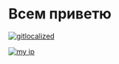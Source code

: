 # Всем приветю


[![gitlocalized ](https://gitlocalize.com/repo/6149/ru/badge.svg)](https://gitlocalize.com/repo/6149/ru?utm_source=badge)


[![my ip](https://2ip.ru/bar/ip3.gif)](https://2ip.ru)
